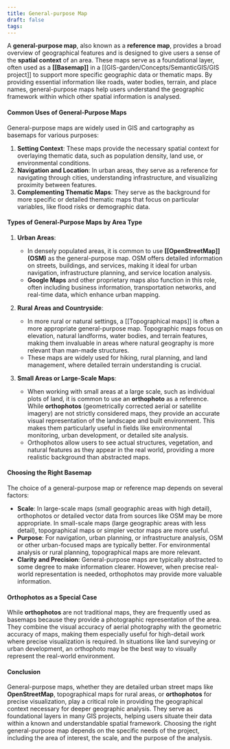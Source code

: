 ```yaml
---
title: General-purpose Map
draft: false
tags:
---
```

 
A **general-purpose map**, also known as a **reference map**, provides a broad overview of geographical features and is designed to give users a sense of the **spatial context** of an area. These maps serve as a foundational layer, often used as a **[[Basemap]]** in a [[GIS-garden/Concepts/SemanticGIS/GIS project]] to support more specific geographic data or thematic maps. By providing essential information like roads, water bodies, terrain, and place names, general-purpose maps help users understand the geographic framework within which other spatial information is analysed.

#### **Common Uses of General-Purpose Maps**

General-purpose maps are widely used in GIS and cartography as basemaps for various purposes:
1. **Setting Context**: These maps provide the necessary spatial context for overlaying thematic data, such as population density, land use, or environmental conditions.
2. **Navigation and Location**: In urban areas, they serve as a reference for navigating through cities, understanding infrastructure, and visualizing proximity between features.
3. **Complementing Thematic Maps**: They serve as the background for more specific or detailed thematic maps that focus on particular variables, like flood risks or demographic data.

#### **Types of General-Purpose Maps by Area Type**

1. **Urban Areas**: 
   - In densely populated areas, it is common to use **[[OpenStreetMap]] (OSM)** as the general-purpose map. OSM offers detailed information on streets, buildings, and services, making it ideal for urban navigation, infrastructure planning, and service location analysis.
   - **Google Maps** and other proprietary maps also function in this role, often including business information, transportation networks, and real-time data, which enhance urban mapping.

2. **Rural Areas and Countryside**: 
   - In more rural or natural settings, a [[Topographical maps]] is often a more appropriate general-purpose map. Topographic maps focus on elevation, natural landforms, water bodies, and terrain features, making them invaluable in areas where natural geography is more relevant than man-made structures.
   - These maps are widely used for hiking, rural planning, and land management, where detailed terrain understanding is crucial.

3. **Small Areas or Large-Scale Maps**:
   - When working with small areas at a large scale, such as individual plots of land, it is common to use an **orthophoto** as a reference. While **orthophotos** (geometrically corrected aerial or satellite imagery) are not strictly considered maps, they provide an accurate visual representation of the landscape and built environment. This makes them particularly useful in fields like environmental monitoring, urban development, or detailed site analysis.
   - Orthophotos allow users to see actual structures, vegetation, and natural features as they appear in the real world, providing a more realistic background than abstracted maps.

#### **Choosing the Right Basemap**

The choice of a general-purpose map or reference map depends on several factors:
- **Scale**: In large-scale maps (small geographic areas with high detail), orthophotos or detailed vector data from sources like OSM may be more appropriate. In small-scale maps (large geographic areas with less detail), topographical maps or simpler vector maps are more useful.
- **Purpose**: For navigation, urban planning, or infrastructure analysis, OSM or other urban-focused maps are typically better. For environmental analysis or rural planning, topographical maps are more relevant.
- **Clarity and Precision**: General-purpose maps are typically abstracted to some degree to make information clearer. However, when precise real-world representation is needed, orthophotos may provide more valuable information.

#### **Orthophotos as a Special Case**

While **orthophotos** are not traditional maps, they are frequently used as basemaps because they provide a photographic representation of the area. They combine the visual accuracy of aerial photography with the geometric accuracy of maps, making them especially useful for high-detail work where precise visualization is required. In situations like land surveying or urban development, an orthophoto may be the best way to visually represent the real-world environment.

#### **Conclusion**

General-purpose maps, whether they are detailed urban street maps like **OpenStreetMap**, topographical maps for rural areas, or **orthophotos** for precise visualization, play a critical role in providing the geographical context necessary for deeper geographic analysis. They serve as foundational layers in many GIS projects, helping users situate their data within a known and understandable spatial framework. Choosing the right general-purpose map depends on the specific needs of the project, including the area of interest, the scale, and the purpose of the analysis.